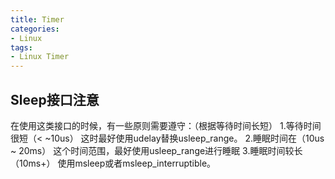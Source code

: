 ```yaml
---
title: Timer
categories: 
- Linux
tags:
- Linux Timer
---
```


## Sleep接口注意
在使用这类接口的时候，有一些原则需要遵守：（根据等待时间长短）
1.等待时间很短（< ~10us）
  这时最好使用udelay替换usleep_range。
2.睡眠时间在（10us ~ 20ms）
  这个时间范围，最好使用usleep_range进行睡眠
3.睡眠时间较长（10ms+）
  使用msleep或者msleep_interruptible。
